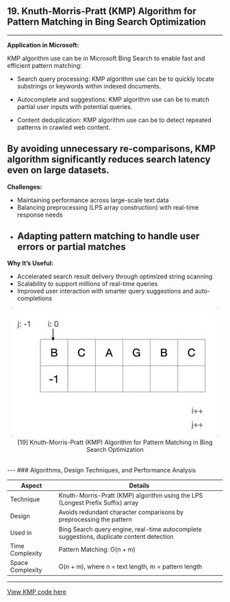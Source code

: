 

## **19. Knuth-Morris-Pratt (KMP) Algorithm for Pattern Matching in Bing Search Optimization**
---

**Application in Microsoft:**

KMP algorithm use can be in Microsoft Bing Search to enable fast and efficient pattern matching:

* Search query processing: KMP algorithm use can be to quickly locate substrings or keywords within indexed documents.

* Autocomplete and suggestions: KMP algorithm use can be to match partial user inputs with potential queries.

* Content deduplication: KMP algorithm use can be to detect repeated patterns in crawled web content.

By avoiding unnecessary re-comparisons, KMP algorithm significantly reduces search latency even on large datasets.
---
**Challenges:**

* Maintaining performance across large-scale text data
* Balancing preprocessing (LPS array construction) with real-time response needs
* Adapting pattern matching to handle user errors or partial matches
  ---
**Why It’s Useful:**

* Accelerated search result delivery through optimized string scanning
* Scalability to support millions of real-time queries
* Improved user interaction with smarter query suggestions and auto-completions

<p align="center">
  <img src="https://github.com/Sindhuhurakadli/sindhu_portfolio.io/blob/main/images/kmp.gif?raw=true" alt="Microsoft Infrastructure">
  <br>
  [19] Knuth-Morris-Pratt (KMP) Algorithm for Pattern Matching in Bing Search Optimization
  <br>
</p><br>
---
### Algorithms, Design Techniques, and Performance Analysis

| Aspect           | Details                                                                                   |
| ---------------- | ----------------------------------------------------------------------------------------- |
| Technique        | Knuth-Morris-Pratt (KMP) algorithm using the LPS (Longest Prefix Suffix) array            |
| Design           | Avoids redundant character comparisons by preprocessing the pattern                       |
| Used in          | Bing Search query engine, real-time autocomplete suggestions, duplicate content detection |
| Time Complexity  | Pattern Matching: O(n + m)                                                                |
| Space Complexity | O(n + m), where n = text length, m = pattern length                                       |

---

[View KMP code here](https://github.com/Sindhuhurakadli/sindhu_portfolio.io/blob/main/codes/kmp.cpp)


